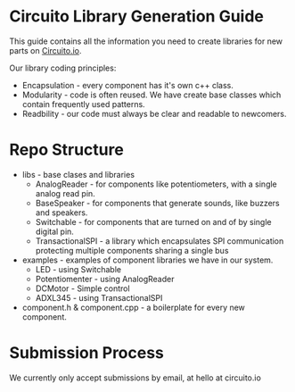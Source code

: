 Circuito Library Generation Guide
=================================

This guide contains all the information you need to create libraries for new parts on [Circuito.io](circuito.io).

Our library coding principles:
* Encapsulation - every component has it's own c++ class.
* Modularity - code is often reused. We have create base classes which contain frequently used patterns.
* Readbility - our code must always be clear and readable to newcomers.


Repo Structure
==============
*   libs - base clases and libraries
    *   AnalogReader - for components like potentiometers, with a single analog read pin.
    *   BaseSpeaker - for components that generate sounds, like buzzers and speakers.
    *   Switchable - for components that are turned on and of by single digital pin.
    *   TransactionalSPI - a library which encapsulates SPI communication protecting multiple components sharing a single bus
*   examples - examples of component libraries we have in our system.
    *   LED - using Switchable
    *   Potentiomenter - using AnalogReader
    *   DCMotor - Simple control
    *   ADXL345 - using TransactionalSPI
*   component.h & component.cpp - a boilerplate for every new component.


Submission Process
==================
We currently only accept submissions by email, at hello at circuito.io

